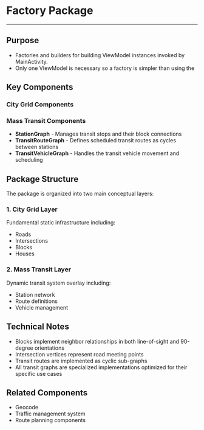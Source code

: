 # Factory Package
---
## Purpose
- Factories and builders for building ViewModel instances invoked by MainActivity.
- Only one VIewModel is necessary so a factory is simpler than using the

## Key Components

### City Grid Components

### Mass Transit Components
- **StationGraph** - Manages transit stops and their block connections
- **TransitRouteGraph** - Defines scheduled transit routes as cycles between stations
- **TransitVehicleGraph** - Handles the transit vehicle movement and scheduling

## Package Structure
The package is organized into two main conceptual layers:

### 1. City Grid Layer
Fundamental static infrastructure including:
- Roads
- Intersections
- Blocks
- Houses

### 2. Mass Transit Layer
Dynamic transit system overlay including:
- Station network
- Route definitions
- Vehicle management

## Technical Notes
- Blocks implement neighbor relationships in both line-of-sight and 90-degree orientations
- Intersection vertices represent road meeting points
- Transit routes are implemented as cyclic sub-graphs
- All transit graphs are specialized implementations optimized for their specific use cases

## Related Components
- Geocode
- Traffic management system
- Route planning components